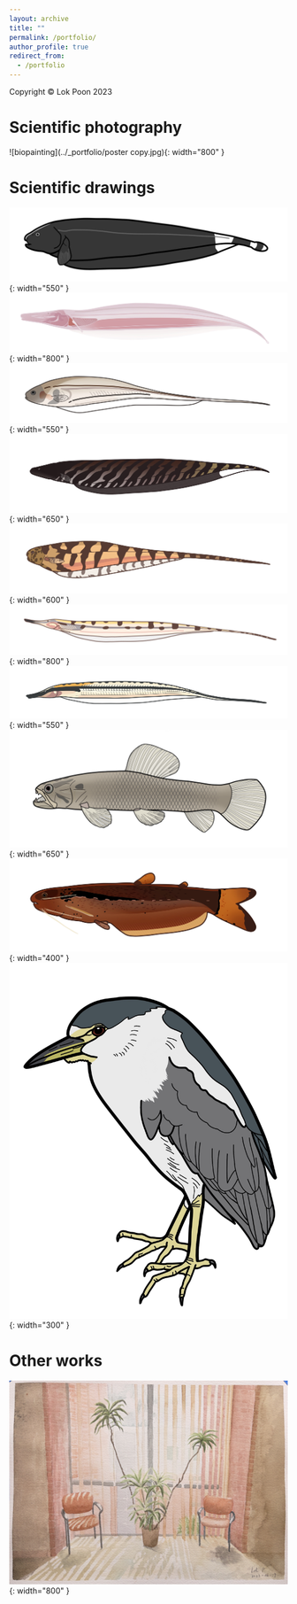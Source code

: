 ```yaml
---
layout: archive
title: ""
permalink: /portfolio/
author_profile: true
redirect_from:
  - /portfolio
---
```

Copyright © Lok Poon 2023
# Scientific photography
![biopainting](../_portfolio/poster copy.jpg){: width="800" }



# Scientific drawings

![biopainting](../_portfolio/Apteronotus_albifron.jpg){: width="550" }
![biopainting](../_portfolio/Orthosternarchus.jpg){: width="800" }
![biopainting](../_portfolio/Eigen_Final.jpg){: width="550" }
![biopainting](../_portfolio/carapo.jpg){: width="650" }
![biopainting](../_portfolio/Steatogenys_elegans.jpg "biopainting"){: width="600" }
![biopainting](../_portfolio/G._hypostomus.jpg){: width="800" }
![biopainting](../_portfolio/Rondoni_Final.jpg){: width="550" }
![biopainting](../_portfolio/Hoplias.jpg){: width="650" }
![biopainting](../_portfolio/helogenes.jpg){: width="400" }
![heron.jpg](../_portfolio/heron.jpg){: width="300" }
#  Other works
![biopainting](../_portfolio/IMG_8614.jpg){: width="800" }

